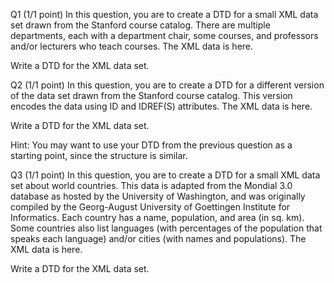 Q1  (1/1 point)
In this question, you are to create a DTD for a small XML data set drawn from the Stanford course catalog. There are multiple departments, each with a department chair, some courses, and professors and/or lecturers who teach courses. The XML data is here. 

Write a DTD for the XML data set. 

<!ELEMENT Course_Catalog (Department*)>
<!ELEMENT Department (Title, Chair, Course*)>
<!ATTLIST Department Code CDATA #REQUIRED>
<!ELEMENT Title (#PCDATA)>
<!ELEMENT Chair (Professor)>
<!ELEMENT Professor (First_Name, Middle_Initial?, Last_Name)>
<!ELEMENT First_Name (#PCDATA)>
<!ELEMENT Middle_Initial (#PCDATA)>
<!ELEMENT Last_Name (#PCDATA)>
<!ELEMENT Course (Title, Description?, Instructors, Prerequisites?)>
<!ATTLIST Course Number CDATA #REQUIRED
            Enrollment CDATA #IMPLIED>
<!ELEMENT Description (#PCDATA)>
<!ELEMENT Instructors (Lecturer | Professor)*>
<!ELEMENT Lecturer (First_Name, Middle_Initial?, Last_Name)>
<!ELEMENT Prerequisites (Prereq*)>
<!ELEMENT Prereq (#PCDATA)>

Q2  (1/1 point)
In this question, you are to create a DTD for a different version of the data set drawn from the Stanford course catalog. This version encodes the data using ID and IDREF(S) attributes. The XML data is here. 

Write a DTD for the XML data set. 

Hint: You may want to use your DTD from the previous question as a starting point, since the structure is similar. 

<!ELEMENT Course_Catalog (Department*)>
<!ELEMENT Department (Title, Course*, (Professor | Lecturer)*)>
<!ATTLIST Department Code CDATA #REQUIRED
              Chair IDREFS #REQUIRED>
<!ELEMENT Title (#PCDATA)>
<!ELEMENT Course (Title, Description?)>
<!ATTLIST Course    Number ID #REQUIRED
              Prerequisites IDREFS #IMPLIED
              Instructors IDREFS #IMPLIED
              Enrollment CDATA #IMPLIED>
<!ELEMENT Description (#PCDATA | Courseref)*>
<!ELEMENT Courseref EMPTY>
<!ATTLIST Courseref Number IDREF #REQUIRED>
<!ELEMENT Professor (First_Name, Middle_Initial?, Last_Name)>
<!ATTLIST Professor InstrID ID #REQUIRED>
<!ELEMENT Lecturer (First_Name, Middle_Initial?, Last_Name)>
<!ATTLIST Lecturer InstrID ID #REQUIRED>
<!ELEMENT Middle_Initial (#PCDATA)>
<!ELEMENT First_Name (#PCDATA)>
<!ELEMENT Last_Name (#PCDATA)>

Q3  (1/1 point)
In this question, you are to create a DTD for a small XML data set about world countries. This data is adapted from the Mondial 3.0 database as hosted by the University of Washington, and was originally compiled by the Georg-August University of Goettingen Institute for Informatics. Each country has a name, population, and area (in sq. km). Some countries also list languages (with percentages of the population that speaks each language) and/or cities (with names and populations). The XML data is here. 

Write a DTD for the XML data set. 

<!ELEMENT countries (country*)>
<!ELEMENT country (language | city)*>
<!ATTLIST country name CDATA #REQUIRED
            population CDATA #REQUIRED
            area CDATA #REQUIRED>
<!ELEMENT language (#PCDATA)>
<!ATTLIST language percentage CDATA #REQUIRED>
<!ELEMENT city (name, population)>
<!ELEMENT name (#PCDATA)>
<!ELEMENT population (#PCDATA)>